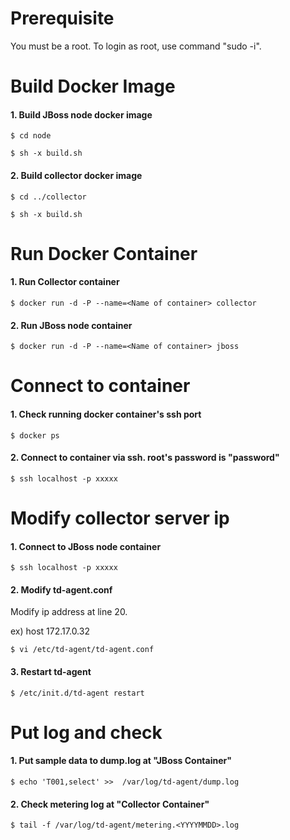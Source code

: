 Prerequisite
=====

You must be a root. To login as root, use command "sudo -i".


Build Docker Image
=====
#### 1. Build JBoss node docker image
```
$ cd node

$ sh -x build.sh
```

#### 2. Build collector docker image
```
$ cd ../collector

$ sh -x build.sh
```

Run Docker Container
=====
#### 1. Run Collector container
```
$ docker run -d -P --name=<Name of container> collector
```

#### 2. Run JBoss node container
```
$ docker run -d -P --name=<Name of container> jboss
```

Connect to container
=====

#### 1. Check running docker container's ssh port
```
$ docker ps
```

#### 2. Connect to container via ssh. root's password is "password"
```
$ ssh localhost -p xxxxx
```

Modify collector server ip
=====

#### 1. Connect to JBoss node container
```
$ ssh localhost -p xxxxx
```

#### 2. Modify td-agent.conf
Modify ip address at line 20.

ex) host 172.17.0.32
```
$ vi /etc/td-agent/td-agent.conf
```

#### 3. Restart td-agent
```
$ /etc/init.d/td-agent restart
```

Put log and check
=====

#### 1. Put sample data to dump.log at "JBoss Container"
```
$ echo 'T001,select' >>  /var/log/td-agent/dump.log
```

#### 2. Check metering log at "Collector Container"
```
$ tail -f /var/log/td-agent/metering.<YYYYMMDD>.log
```
